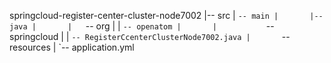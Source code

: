 springcloud-register-center-cluster-node7002
|-- src
|   `-- main
|       |-- java
|       |   `-- org
|       |       `-- openatom
|       |           `-- springcloud
|       |               `-- RegisterCcenterClusterNode7002.java
|       `-- resources
|           `-- application.yml
